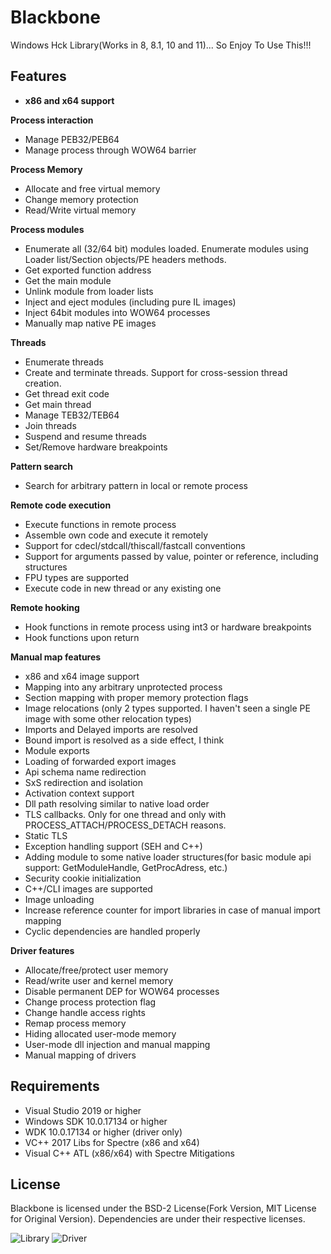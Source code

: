# Blackbone

Windows Hck Library(Works in 8, 8.1, 10 and 11)... So Enjoy To Use This!!!

## Features

- **x86 and x64 support**

**Process interaction**
 - Manage PEB32/PEB64
 - Manage process through WOW64 barrier

**Process Memory**
 - Allocate and free virtual memory
 - Change memory protection
 - Read/Write virtual memory 

**Process modules**
 - Enumerate all (32/64 bit) modules loaded. Enumerate modules using Loader list/Section objects/PE headers methods.
 - Get exported function address
 - Get the main module
 - Unlink module from loader lists
 - Inject and eject modules (including pure IL images)
 - Inject 64bit modules into WOW64 processes
 - Manually map native PE images

**Threads**
 - Enumerate threads
 - Create and terminate threads. Support for cross-session thread creation.
 - Get thread exit code
 - Get main thread
 - Manage TEB32/TEB64
 - Join threads
 - Suspend and resume threads
 - Set/Remove hardware breakpoints

**Pattern search**
 - Search for arbitrary pattern in local or remote process
 
**Remote code execution**
 - Execute functions in remote process
 - Assemble own code and execute it remotely
 - Support for cdecl/stdcall/thiscall/fastcall conventions
 - Support for arguments passed by value, pointer or reference, including structures
 - FPU types are supported
 - Execute code in new thread or any existing one
 
**Remote hooking**
 - Hook functions in remote process using int3 or hardware breakpoints
 - Hook functions upon return
 
**Manual map features**
 - x86 and x64 image support
 - Mapping into any arbitrary unprotected process
 - Section mapping with proper memory protection flags
 - Image relocations (only 2 types supported. I haven't seen a single PE image with some other relocation types)
 - Imports and Delayed imports are resolved
 - Bound import is resolved as a side effect, I think
 - Module exports
 - Loading of forwarded export images
 - Api schema name redirection
 - SxS redirection and isolation
 - Activation context support
 - Dll path resolving similar to native load order
 - TLS callbacks. Only for one thread and only with PROCESS_ATTACH/PROCESS_DETACH reasons.
 - Static TLS
 - Exception handling support (SEH and C++)
 - Adding module to some native loader structures(for basic module api support: GetModuleHandle, GetProcAdress, etc.)
 - Security cookie initialization
 - C++/CLI images are supported
 - Image unloading 
 - Increase reference counter for import libraries in case of manual import mapping
 - Cyclic dependencies are handled properly
 
**Driver features**
- Allocate/free/protect user memory
- Read/write user and kernel memory
- Disable permanent DEP for WOW64 processes
- Change process protection flag
- Change handle access rights
- Remap process memory
- Hiding allocated user-mode memory
- User-mode dll injection and manual mapping
- Manual mapping of drivers

## Requirements

- Visual Studio 2019 or higher
- Windows SDK 10.0.17134 or higher
- WDK 10.0.17134 or higher (driver only)
- VC++ 2017 Libs for Spectre (x86 and x64)
- Visual C++ ATL (x86/x64) with Spectre Mitigations

## License
Blackbone is licensed under the BSD-2 License(Fork Version, MIT License for Original Version). Dependencies are under their respective licenses.

![Library](https://github.com/DarthTon/Blackbone/workflows/Library/badge.svg?branch=master) ![Driver](https://github.com/DarthTon/Blackbone/workflows/Driver/badge.svg?branch=master)

